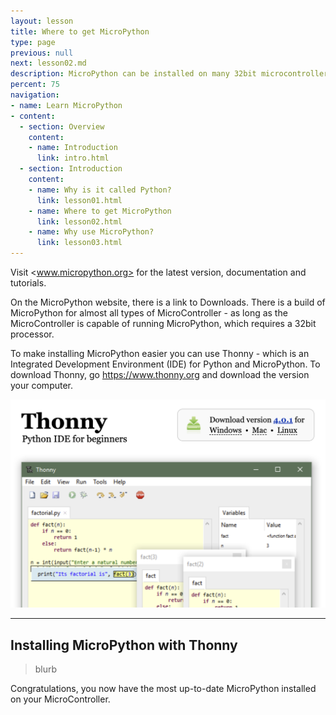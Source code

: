 ```yaml
---
layout: lesson
title: Where to get MicroPython
type: page
previous: null
next: lesson02.md
description: MicroPython can be installed on many 32bit microcontrollers
percent: 75
navigation:
- name: Learn MicroPython
- content:
  - section: Overview
    content:
    - name: Introduction
      link: intro.html
  - section: Introduction
    content:
    - name: Why is it called Python?
      link: lesson01.html
    - name: Where to get MicroPython
      link: lesson02.html
    - name: Why use MicroPython?
      link: lesson03.html
---
```



Visit <www.micropython.org> for the latest version, documentation and tutorials.

On the MicroPython website, there is a link to Downloads. There is a build of MicroPython for almost all types of MicroController - as long as the MicroController is capable of running MicroPython, which requires a 32bit processor.

To make installing MicroPython easier you can use Thonny - which is an Integrated Development Environment (IDE) for Python and MicroPython. To download Thonny, go <https://www.thonny.org> and download the version your computer.

![Screenshot of the Thonny download page](assets/thonny.png)

---

## Installing MicroPython with Thonny

> blurb

Congratulations, you now have the most up-to-date MicroPython installed on your MicroController.

